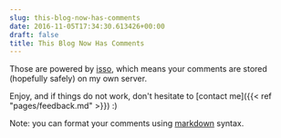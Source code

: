 ```yaml
---
slug: this-blog-now-has-comments
date: 2016-11-05T17:34:30.613426+00:00
draft: false
title: This Blog Now Has Comments
---
```


Those are powered by [isso](https://posativ.org/isso/), which means
your comments are stored (hopefully safely) on my own server.

Enjoy, and if things do not work, don't hesitate to
[contact me]({{< ref "pages/feedback.md" >}}) :)

Note: you can format your comments using
[markdown](http://daringfireball.net/projects/markdown)
syntax.

<!--more-->
